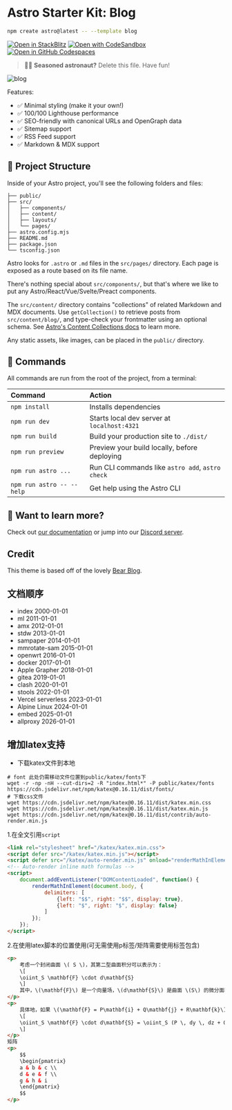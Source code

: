 # Astro Starter Kit: Blog

```sh
npm create astro@latest -- --template blog
```

[![Open in StackBlitz](https://developer.stackblitz.com/img/open_in_stackblitz.svg)](https://stackblitz.com/github/withastro/astro/tree/latest/examples/blog)
[![Open with CodeSandbox](https://assets.codesandbox.io/github/button-edit-lime.svg)](https://codesandbox.io/p/sandbox/github/withastro/astro/tree/latest/examples/blog)
[![Open in GitHub Codespaces](https://github.com/codespaces/badge.svg)](https://codespaces.new/withastro/astro?devcontainer_path=.devcontainer/blog/devcontainer.json)

> 🧑‍🚀 **Seasoned astronaut?** Delete this file. Have fun!

![blog](https://github.com/withastro/astro/assets/2244813/ff10799f-a816-4703-b967-c78997e8323d)

Features:

- ✅ Minimal styling (make it your own!)
- ✅ 100/100 Lighthouse performance
- ✅ SEO-friendly with canonical URLs and OpenGraph data
- ✅ Sitemap support
- ✅ RSS Feed support
- ✅ Markdown & MDX support

## 🚀 Project Structure

Inside of your Astro project, you'll see the following folders and files:

```text
├── public/
├── src/
│   ├── components/
│   ├── content/
│   ├── layouts/
│   └── pages/
├── astro.config.mjs
├── README.md
├── package.json
└── tsconfig.json
```

Astro looks for `.astro` or `.md` files in the `src/pages/` directory. Each page is exposed as a route based on its file name.

There's nothing special about `src/components/`, but that's where we like to put any Astro/React/Vue/Svelte/Preact components.

The `src/content/` directory contains "collections" of related Markdown and MDX documents. Use `getCollection()` to retrieve posts from `src/content/blog/`, and type-check your frontmatter using an optional schema. See [Astro's Content Collections docs](https://docs.astro.build/en/guides/content-collections/) to learn more.

Any static assets, like images, can be placed in the `public/` directory.

## 🧞 Commands

All commands are run from the root of the project, from a terminal:

| Command                   | Action                                           |
| :------------------------ | :----------------------------------------------- |
| `npm install`             | Installs dependencies                            |
| `npm run dev`             | Starts local dev server at `localhost:4321`      |
| `npm run build`           | Build your production site to `./dist/`          |
| `npm run preview`         | Preview your build locally, before deploying     |
| `npm run astro ...`       | Run CLI commands like `astro add`, `astro check` |
| `npm run astro -- --help` | Get help using the Astro CLI                     |

## 👀 Want to learn more?

Check out [our documentation](https://docs.astro.build) or jump into our [Discord server](https://astro.build/chat).

## Credit

This theme is based off of the lovely [Bear Blog](https://github.com/HermanMartinus/bearblog/).

## 文档顺序
- index             2000-01-01
- ml                2011-01-01
- amx               2012-01-01
- stdw              2013-01-01
- sampaper          2014-01-01
- mmrotate-sam      2015-01-01
- openwrt           2016-01-01
- docker            2017-01-01
- Apple Grapher     2018-01-01
- gitea             2019-01-01
- clash             2020-01-01
- stools            2022-01-01
- Vercel serverless 2023-01-01
- Alpine Linux      2024-01-01
- embed             2025-01-01
- allproxy          2026-01-01


## 增加latex支持

- 下载katex文件到本地
```shell
# font 此处仍需移动文件位置到public/katex/fonts下
wget -r -np -nH --cut-dirs=2 -R "index.html*" -P public/katex/fonts https://cdn.jsdelivr.net/npm/katex@0.16.11/dist/fonts/
# 下载css文件
wget https://cdn.jsdelivr.net/npm/katex@0.16.11/dist/katex.min.css
wget https://cdn.jsdelivr.net/npm/katex@0.16.11/dist/katex.min.js
wget https://cdn.jsdelivr.net/npm/katex@0.16.11/dist/contrib/auto-render.min.js
```

1.在全文引用`script`
```html
<link rel="stylesheet" href="/katex/katex.min.css">
<script defer src="/katex/katex.min.js"></script>
<script defer src="/katex/auto-render.min.js" onload="renderMathInElement(document.body);"></script>
<!-- Auto-render inline math formulas -->
<script>
    document.addEventListener("DOMContentLoaded", function() {
        renderMathInElement(document.body, {
            delimiters: [
                {left: "$$", right: "$$", display: true},
                {left: "$", right: "$", display: false}
            ]
        });
    });
</script>
```

2.在使用latex脚本的位置使用(可无需使用p标签/矩阵需要使用标签包含)
```html
<p>
    考虑一个封闭曲面 \( S \)，其第二型曲面积分可以表示为：
    \[
    \oiint_S \mathbf{F} \cdot d\mathbf{S}
    \]
    其中，\(\mathbf{F}\) 是一个向量场，\(d\mathbf{S}\) 是曲面 \(S\) 的微分面积元素。
</p>
<p>
    具体地，如果 \(\mathbf{F} = P\mathbf{i} + Q\mathbf{j} + R\mathbf{k}\)，则积分可以展开为：
    \[
    \oiint_S \mathbf{F} \cdot d\mathbf{S} = \oiint_S (P \, dy \, dz + Q \, dz \, dx + R \, dx \, dy)
    \]
</p>
矩阵
<p>
    $$
    \begin{pmatrix}
    a & b & c \\
    d & e & f \\
    g & h & i
    \end{pmatrix}
    $$
</p>
```